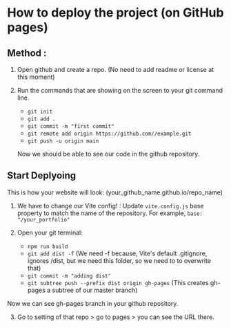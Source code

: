 # How to deploy the project (on GitHub pages)

## Method : 

1. Open github and create a repo. (No need to add readme or license at this moment)

2. Run the commands that are showing on the screen to your git command line.
     - `git init`
     - `git add .`
     - `git commit -m "first commit"`
     - `git remote add origin https://github.com//example.git`
     - `git push -u origin main`
  
   Now we should be able to see our code in the github repository.

## Start Deplyoing

This is how your website will look: (your_github_name.github.io/repo_name)

1. We have to change our Vite config! : Update `vite.config.js` base property to match the name of the repository. For example, `base: "/your_portfolio"`

2. Open your git terminal:
   - `npm run build`
   - `git add dist -f` (We need -f because, Vite's default .gitignore, ignores /dist, but we need this 
      folder, so we need to to overwrite that)
   - `git commit -m "adding dist"`
   - `git subtree push --prefix dist origin gh-pages` (This creates gh-pages a subtree of our master branch)

Now we can see gh-pages branch in your github repository.

3. Go to setting of that repo > go to pages > you can see the URL there.

